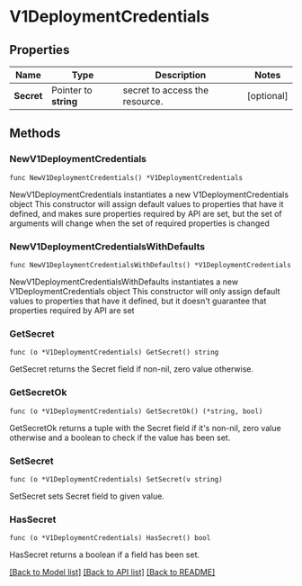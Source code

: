 # V1DeploymentCredentials

## Properties

Name | Type | Description | Notes
------------ | ------------- | ------------- | -------------
**Secret** | Pointer to **string** | secret to access the resource. | [optional] 

## Methods

### NewV1DeploymentCredentials

`func NewV1DeploymentCredentials() *V1DeploymentCredentials`

NewV1DeploymentCredentials instantiates a new V1DeploymentCredentials object
This constructor will assign default values to properties that have it defined,
and makes sure properties required by API are set, but the set of arguments
will change when the set of required properties is changed

### NewV1DeploymentCredentialsWithDefaults

`func NewV1DeploymentCredentialsWithDefaults() *V1DeploymentCredentials`

NewV1DeploymentCredentialsWithDefaults instantiates a new V1DeploymentCredentials object
This constructor will only assign default values to properties that have it defined,
but it doesn't guarantee that properties required by API are set

### GetSecret

`func (o *V1DeploymentCredentials) GetSecret() string`

GetSecret returns the Secret field if non-nil, zero value otherwise.

### GetSecretOk

`func (o *V1DeploymentCredentials) GetSecretOk() (*string, bool)`

GetSecretOk returns a tuple with the Secret field if it's non-nil, zero value otherwise
and a boolean to check if the value has been set.

### SetSecret

`func (o *V1DeploymentCredentials) SetSecret(v string)`

SetSecret sets Secret field to given value.

### HasSecret

`func (o *V1DeploymentCredentials) HasSecret() bool`

HasSecret returns a boolean if a field has been set.


[[Back to Model list]](../README.md#documentation-for-models) [[Back to API list]](../README.md#documentation-for-api-endpoints) [[Back to README]](../README.md)


